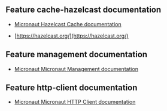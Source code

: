 ## Feature cache-hazelcast documentation

- [Micronaut Hazelcast Cache documentation](https://micronaut-projects.github.io/micronaut-cache/latest/guide/index.html#hazelcast)

- [https://hazelcast.org/](https://hazelcast.org/)

## Feature management documentation

- [Micronaut Micronaut Management documentation](https://docs.micronaut.io/latest/guide/index.html#management)

## Feature http-client documentation

- [Micronaut Micronaut HTTP Client documentation](https://docs.micronaut.io/latest/guide/index.html#httpClient)

